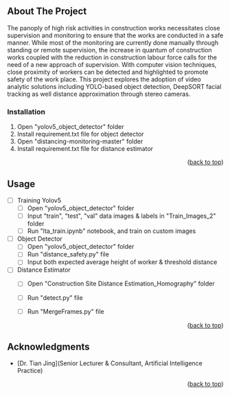 <!-- ABOUT THE PROJECT -->
## About The Project

The panoply of high risk activities in construction works necessitates close supervision and monitoring to ensure that the works are conducted in a safe manner. While most of the monitoring are currently done manually through standing or remote supervision, the increase in quantum of construction works coupled with the reduction in construction labour force calls for the need of a new approach of supervision. With computer vision techniques, close proximity of workers can be detected and highlighted to promote safety of the work place. This project explores the adoption of video analytic solutions including YOLO-based object detection, DeepSORT facial tracking as well distance approximation through stereo cameras.



<!-- GETTING STARTED -->

### Installation

1. Open "yolov5_object_detector" folder
2. Install requirement.txt file for object detector
3. Open "distancing-monitoring-master" folder 
4. Install requirement.txt file for distance estimator

<p align="right">(<a href="#readme-top">back to top</a>)</p>



<!-- USAGE EXAMPLES -->
## Usage
- [ ] Training Yolov5
  - [ ] Open "yolov5_object_detector" folder
  - [ ] Input "train", "test", "val" data images & labels in 
  "Train_Images_2" folder
  - [ ] Run "lta_train.ipynb" notebook, and train on custom images

- [ ] Object Detector
  - [ ] Open "yolov5_object_detector" folder
  - [ ] Run "distance_safety.py" file
  - [ ] Input both expected average height of worker & threshold distance
  
- [ ] Distance Estimator
    - [ ] Open "Construction Site Distance Estimation_Homography" folder
    - [ ] Run "detect.py" file
    - [ ] Run "MergeFrames.py" file
  


<p align="right">(<a href="#readme-top">back to top</a>)</p>



<!-- ACKNOWLEDGMENTS -->
## Acknowledgments

* [Dr. Tian Jing](Senior Lecturer & Consultant, Artificial Intelligence Practice)

<p align="right">(<a href="#readme-top">back to top</a>)</p>


